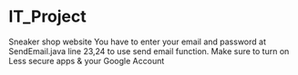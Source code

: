 # IT_Project
Sneaker shop website
You have to enter your email and password at SendEmail.java line 23,24 to use send email function. 
Make sure to turn on Less secure apps & your Google Account 
